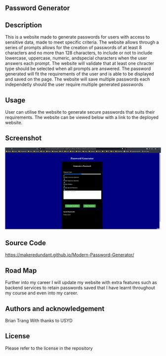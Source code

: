 ## Password Generator

## Description
This is a website made to generate passwords for users with access to sensitive data, made to meet specific criteria. 
The website allows through a series of prompts allows for the creation of passwords of at least 8 characters and no more than 128 characters,
to include or not to include lowercase, uppercase, numeric, andspecial characters when the user answers each prompt. 
The website will validate that at least one chracter type should be selected when all prompts are answered.
The password generated will fit the requirements of the user and is able to be displayed and saved on the page.
The website will save multiple passwords each independetly should the user require multiple generated passwords

## Usage
User can utilise the website to generate secure passwords that suits their requirements.
The website can be viewed below with a link to the deployed website.

## Screenshot

![GIF](./Assets/Modern%20Password%20Generator%20.gif)

## Source Code
https://makeredundant.github.io/Modern-Password-Generator/

## Road Map
Further into my career I will update my website with extra features such as backend services to retain passwords saved that I have learnt throughout my course and even into my career.

## Authors and acknowledgement 
Brian Trang
With thanks to USYD 

## License 
Please refer to the license in the repository

